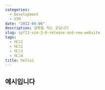 ```yaml
---
categories:
  - Development
  - VIM
date: "2012-04-06"
description: 설명을 적는 곳입니다
slug: spf13-vim-3-0-release-and-new-website
tags:
  - 태그1
  - 태그2
  - 태그3
  - 태그4
title: hello1
---
```


## 예시입니다
